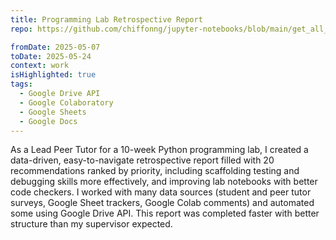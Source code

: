 ```yaml
---
title: Programming Lab Retrospective Report
repo: https://github.com/chiffonng/jupyter-notebooks/blob/main/get_all_comments_across_notebooks.ipynb

fromDate: 2025-05-07
toDate: 2025-05-24
context: work
isHighlighted: true
tags:
  - Google Drive API
  - Google Colaboratory
  - Google Sheets
  - Google Docs
---
```


As a Lead Peer Tutor for a 10-week Python programming lab, I created a
data-driven, easy-to-navigate retrospective report filled with 20
recommendations ranked by priority, including scaffolding testing and debugging
skills more effectively, and improving lab notebooks with better code checkers.
I worked with many data sources (student and peer tutor surveys, Google Sheet
trackers, Google Colab comments) and automated some using Google Drive API. This
report was completed faster with better structure than my supervisor expected.
